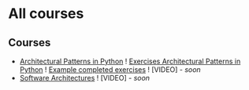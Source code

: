 # All courses

## Courses

* [Architectural Patterns in Python](architectures/architectural_patterns_python/docs/Architectural%20Patterns%20in%20Python.pdf)
! [Exercises Architectural Patterns in Python](architectures/architectural_patterns_python/docs/exercises.md)
! [Example completed exercises](architectures/architectural_patterns_python/examples_exercise_completed/)
! [VIDEO] - *soon*
* [Software Architectures](architectures/software_architectures/Software%20Architectures.pdf)
! [VIDEO] - *soon*
